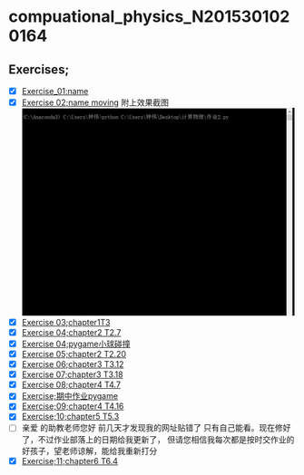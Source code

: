 # compuational_physics_N2015301020164
## Exercises;
 - [x] [Exercise_01:name](http://upload-images.jianshu.io/upload_images/7918656-61a16e5b4ad9ad63.PNG?imageMogr2/auto-orient/strip%7CimageView2/2/w/1240)
 - [x] [Exercise 02;name moving](https://www.zybuluo.com/zhongwei1234/note/894381)
 附上效果截图
![](https://github.com/Zhongwei123/compuational_physics_N2015301020164/blob/master/%E5%8A%A8%E5%9B%BE%E7%AC%AC%E4%BA%8C%E6%AC%A1%E4%BD%9C%E4%B8%9A.gif.gif)
- [x] [Exercise 03;chapter1T3](https://www.zybuluo.com/zhongwei1234/note/902317) 
- [x] [Exercise 04;chapter2 T2.7](https://www.zybuluo.com/zhongwei1234/note/914048)
- [x] [Exercise 04;pygame小球碰撞](https://www.zybuluo.com/zhongwei1234/note/914509)
- [x] [Exercise 05;chapter2 T2.20](https://www.zybuluo.com/zhongwei1234/note/922468)
- [x] [Exercise 06;chapter3 T3.12](https://www.zybuluo.com/zhongwei1234/note/930208)
- [x] [Exercise 07;chapter3 T3.18](https://www.zybuluo.com/zhongwei1234/note/935714)
- [x] [Exercise 08;chapter4 T4.7](https://www.zybuluo.com/zhongwei1234/note/944791)
- [x] [Exercise;期中作业pygame](https://www.zybuluo.com/zhongwei1234/note/947219)
- [x] [Exercise;09;chapter4 T4.16](https://www.zybuluo.com/zhongwei1234/note/971087)
- [x] [Exercise;10;chapter5 T5.3](https://www.zybuluo.com/zhongwei1234/note/979302)
- [ ] 亲爱 的助教老师您好 前几天才发现我的网址贴错了 只有自己能看。现在修好了，不过作业部落上的日期给我更新了，
但请您相信我每次都是按时交作业的好孩子，望老师谅解，能给我重新打分
- [x] [Exercise;11;chapter6 T6.4](https://www.zybuluo.com/zhongwei1234/note/985342)
